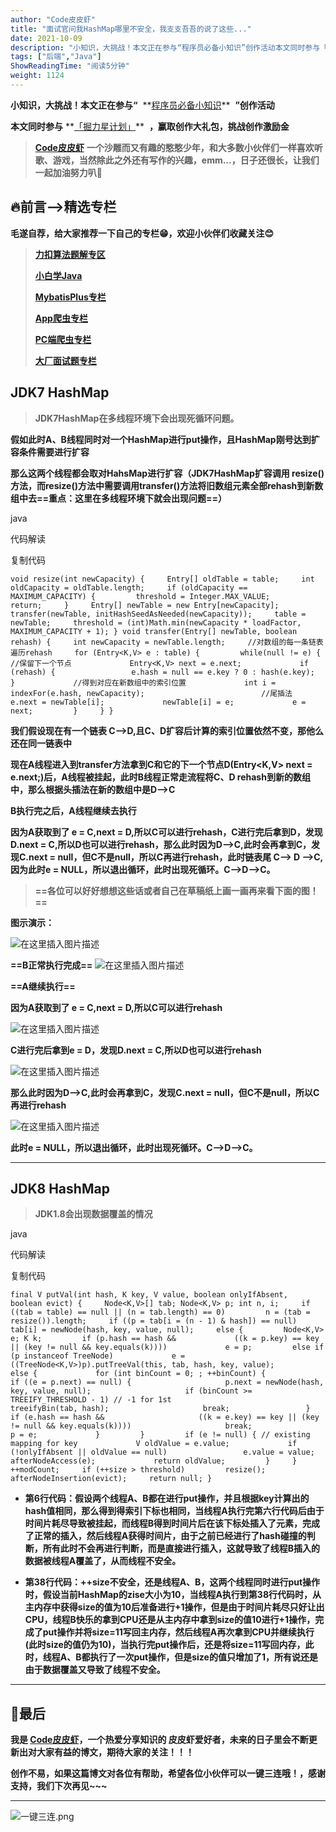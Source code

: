 ```yaml
---
author: "Code皮皮虾"
title: "面试官问我HashMap哪里不安全，我支支吾吾的说了这些..."
date: 2021-10-09
description: "小知识，大挑战！本文正在参与“程序员必备小知识”创作活动本文同时参与「掘力星计划」，赢取创作大礼包，挑战创作激励金🔥前言——>精选专栏毛遂自荐，给大家推荐一下自己的专栏😁，欢迎小伙"
tags: ["后端","Java"]
ShowReadingTime: "阅读5分钟"
weight: 1124
---
```

**小知识，大挑战！本文正在参与“**  **[程序员必备小知识](https://juejin.cn/post/7008476801634680869 "https://juejin.cn/post/7008476801634680869")**  **”创作活动**

**本文同时参与** **[「掘力星计划」](https://juejin.cn/post/7012210233804079141 "https://juejin.cn/post/7012210233804079141")**  **，赢取创作大礼包，挑战创作激励金**

> [**Code皮皮虾**](https://juejin.cn/user/1442157189937038/posts "https://juejin.cn/user/1442157189937038/posts") **一个沙雕而又有趣的憨憨少年，和大多数小伙伴们一样喜欢听歌、游戏，当然除此之外还有写作的兴趣，emm...，日子还很长，让我们一起加油努力叭**🌈

  

🔥前言——>精选专栏
-----------

**毛遂自荐，给大家推荐一下自己的专栏😁，欢迎小伙伴们收藏关注😊**

> [**力扣算法题解专区**](https://juejin.cn/column/7001662558323081252 "https://juejin.cn/column/7001662558323081252")
> 
> [**小白学Java**](https://juejin.cn/column/6993844083647053861 "https://juejin.cn/column/6993844083647053861")
> 
> [**MybatisPlus专栏**](https://juejin.cn/user/1442157189937038/columns "https://juejin.cn/user/1442157189937038/columns")
> 
> [**App爬虫专栏**](https://juejin.cn/column/6991279144894431262 "https://juejin.cn/column/6991279144894431262")
> 
> [**PC端爬虫专栏**](https://juejin.cn/column/6982065765289558053 "https://juejin.cn/column/6982065765289558053")
> 
> [**大厂面试题专栏**](https://juejin.cn/column/6962751624246722596 "https://juejin.cn/column/6962751624246722596")

JDK7 HashMap
------------

> **JDK7HashMap在多线程环境下会出现死循环问题。**

**假如此时A、B线程同时对一个HashMap进行put操作，且HashMap刚号达到扩容条件需要进行扩容**

**那么这两个线程都会取对HahsMap进行扩容（JDK7HashMap扩容调用 resize()方法，而resize()方法中需要调用transfer()方法将旧数组元素全部rehash到新数组中去==重点：这里在多线程环境下就会出现问题==）**

java

 代码解读

复制代码

`void resize(int newCapacity) {     Entry[] oldTable = table;     int oldCapacity = oldTable.length;     if (oldCapacity == MAXIMUM_CAPACITY) {         threshold = Integer.MAX_VALUE;         return;     }     Entry[] newTable = new Entry[newCapacity];     transfer(newTable, initHashSeedAsNeeded(newCapacity));     table = newTable;     threshold = (int)Math.min(newCapacity * loadFactor, MAXIMUM_CAPACITY + 1); } void transfer(Entry[] newTable, boolean rehash) {     int newCapacity = newTable.length;     //对数组的每一条链表遍历rehash     for (Entry<K,V> e : table) {         while(null != e) {             //保留下一个节点             Entry<K,V> next = e.next;             if (rehash) {                 e.hash = null == e.key ? 0 : hash(e.key);             }             //得到对应在新数组中的索引位置             int i = indexFor(e.hash, newCapacity);                          //尾插法             e.next = newTable[i];             newTable[i] = e;             e = next;         }     } }`

**我们假设现在有一个链表 C——>D,且C、D扩容后计算的索引位置依然不变，那他么还在同一链表中**

**现在A线程进入到transfer方法拿到C和它的下一个节点D(Entry<K,V> next = e.next;)后，A线程被挂起，此时B线程正常走流程将C、D rehash到新的数组中，那么根据头插法在新的数组中是D——>C**

**B执行完之后，A线程继续去执行**

**因为A获取到了 e = C,next = D,所以C可以进行rehash，C进行完后拿到D，发现D.next = C,所以D也可以进行rehash，那么此时因为D——>C,此时会再拿到C，发现C.next = null，但C不是null，所以C再进行rehash，此时链表尾 C——> D ——>C,因为此时e = NULL，所以退出循环，此时出现死循环。C——>D——>C。**

  

> **\==各位可以好好想想这些话或者自己在草稿纸上画一画再来看下面的图！==**

  

**图示演示：**

![在这里插入图片描述](https://p3-juejin.byteimg.com/tos-cn-i-k3u1fbpfcp/26e15c6825b440f38e29d51fff62e4e9~tplv-k3u1fbpfcp-zoom-in-crop-mark:1512:0:0:0.awebp)

**\==B正常执行完成==** ![在这里插入图片描述](https://p3-juejin.byteimg.com/tos-cn-i-k3u1fbpfcp/756cefb239494a008f81b5aece4c81af~tplv-k3u1fbpfcp-zoom-in-crop-mark:1512:0:0:0.awebp)

**\==A继续执行==**

**因为A获取到了 e = C,next = D,所以C可以进行rehash**

![在这里插入图片描述](https://p3-juejin.byteimg.com/tos-cn-i-k3u1fbpfcp/9bc108ecd2bb4b5a8d084957b5045370~tplv-k3u1fbpfcp-zoom-in-crop-mark:1512:0:0:0.awebp)  

**C进行完后拿到e = D，发现D.next = C,所以D也可以进行rehash**

![在这里插入图片描述](https://p3-juejin.byteimg.com/tos-cn-i-k3u1fbpfcp/8e0a0bb6423d42bf9e17a9dde028b45b~tplv-k3u1fbpfcp-zoom-in-crop-mark:1512:0:0:0.awebp)  

**那么此时因为D——>C,此时会再拿到C，发现C.next = null，但C不是null，所以C再进行rehash**

![在这里插入图片描述](https://p3-juejin.byteimg.com/tos-cn-i-k3u1fbpfcp/9384aac0e7fc4ebe8b6f929576eea447~tplv-k3u1fbpfcp-zoom-in-crop-mark:1512:0:0:0.awebp)

**此时e = NULL，所以退出循环，此时出现死循环。C——>D——>C。**

  

* * *

JDK8 HashMap
------------

> **JDK1.8会出现数据覆盖的情况**

java

 代码解读

复制代码

`final V putVal(int hash, K key, V value, boolean onlyIfAbsent,                boolean evict) {     Node<K,V>[] tab; Node<K,V> p; int n, i;     if ((tab = table) == null || (n = tab.length) == 0)         n = (tab = resize()).length;     if ((p = tab[i = (n - 1) & hash]) == null)         tab[i] = newNode(hash, key, value, null);     else {         Node<K,V> e; K k;         if (p.hash == hash &&             ((k = p.key) == key || (key != null && key.equals(k))))             e = p;         else if (p instanceof TreeNode)             e = ((TreeNode<K,V>)p).putTreeVal(this, tab, hash, key, value);         else {             for (int binCount = 0; ; ++binCount) {                 if ((e = p.next) == null) {                     p.next = newNode(hash, key, value, null);                     if (binCount >= TREEIFY_THRESHOLD - 1) // -1 for 1st                         treeifyBin(tab, hash);                     break;                 }                 if (e.hash == hash &&                     ((k = e.key) == key || (key != null && key.equals(k))))                     break;                 p = e;             }         }         if (e != null) { // existing mapping for key             V oldValue = e.value;             if (!onlyIfAbsent || oldValue == null)                 e.value = value;             afterNodeAccess(e);             return oldValue;         }     }     ++modCount;     if (++size > threshold)         resize();     afterNodeInsertion(evict);     return null; }`

*   **第6行代码：假设两个线程A、B都在进行put操作，并且根据key计算出的hash值相同，那么得到得索引下标也相同，当线程A执行完第六行代码后由于时间片耗尽导致被挂起，而线程B得到时间片后在该下标处插入了元素，完成了正常的插入，然后线程A获得时间片，由于之前已经进行了hash碰撞的判断，所有此时不会再进行判断，而是直接进行插入，这就导致了线程B插入的数据被线程A覆盖了，从而线程不安全。**
    
*   **第38行代码：++size不安全，还是线程A、B，这两个线程同时进行put操作时，假设当前HashMap的zise大小为10，当线程A执行到第38行代码时，从主内存中获得size的值为10后准备进行+1操作，但是由于时间片耗尽只好让出CPU，线程B快乐的拿到CPU还是从主内存中拿到size的值10进行+1操作，完成了put操作并将size=11写回主内存，然后线程A再次拿到CPU并继续执行(此时size的值仍为10)，当执行完put操作后，还是将size=11写回内存，此时，线程A、B都执行了一次put操作，但是size的值只增加了1，所有说还是由于数据覆盖又导致了线程不安全。**
    

  

* * *

💖最后
----

**我是 [Code皮皮虾](https://juejin.cn/user/1442157189937038/posts "https://juejin.cn/user/1442157189937038/posts")，一个热爱分享知识的 皮皮虾爱好者，未来的日子里会不断更新出对大家有益的博文，期待大家的关注！！！**

**创作不易，如果这篇博文对各位有帮助，希望各位小伙伴可以一键三连哦！，感谢支持，我们下次再见~~~**  

* * *

![一键三连.png](https://p9-juejin.byteimg.com/tos-cn-i-k3u1fbpfcp/4657f5cb1e2b47f7b4e6197f3bd2d124~tplv-k3u1fbpfcp-zoom-in-crop-mark:1512:0:0:0.awebp)